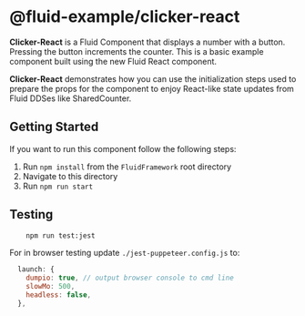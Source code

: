# @fluid-example/clicker-react

**Clicker-React** is a Fluid Component that displays a number with a button. Pressing the button
increments the counter. This is a basic example component built using the new Fluid React component.

**Clicker-React** demonstrates how you can use the initialization steps used to prepare the props for the component to enjoy React-like state updates from Fluid DDSes like SharedCounter.

## Getting Started

If you want to run this component follow the following steps:

1. Run `npm install` from the `FluidFramework` root directory
2. Navigate to this directory
3. Run `npm run start`

## Testing

```bash
    npm run test:jest
```

For in browser testing update `./jest-puppeteer.config.js` to:

```javascript
  launch: {
    dumpio: true, // output browser console to cmd line
    slowMo: 500,
    headless: false,
  },
```

